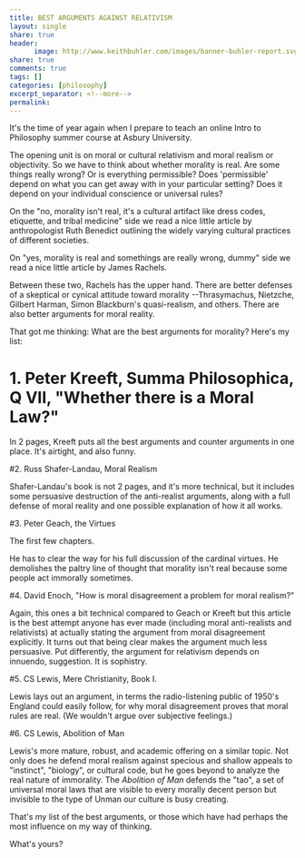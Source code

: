 ```yaml
--- 
title: BEST ARGUMENTS AGAINST RELATIVISM
layout: single
share: true
header:
      image: http://www.keithbuhler.com/images/banner-buhler-report.svg
share: true
comments: true
tags: []
categories: [philosophy]
excerpt_separator: <!--more-->
permalink: 
---
```


It's the time of year again when I prepare to teach an online Intro to Philosophy summer course at Asbury University.

The opening unit is on moral or cultural relativism and moral realism or objectivity. So we have to think about whether morality is real. Are some things really wrong? Or is everything permissible? Does 'permissible' depend on what you can get away with in your particular setting? Does it depend on your individual conscience or universal rules? 

On the "no, morality isn't real, it's a cultural artifact like dress codes, etiquette, and tribal medicine" side we read a nice little article by anthropologist Ruth Benedict outlining the widely varying cultural practices of different societies.

On "yes, morality is real and somethings are really wrong, dummy" side we read a nice little article by James Rachels. 

Between these two, Rachels has the upper hand. There are better defenses of a skeptical or cynical attitude toward morality --Thrasymachus, Nietzche, Gilbert Harman, Simon Blackburn's quasi-realism, and others. There are also better arguments for moral reality.

<p></p>

That got me thinking: What are the best arguments for morality? Here's my list: 

# 1. Peter Kreeft, Summa Philosophica, Q VII, "Whether there is a Moral Law?"

In 2 pages, Kreeft puts all the best arguments and counter arguments in one place. It's airtight, and also funny.

#2. Russ Shafer-Landau, Moral Realism

Shafer-Landau's book is not 2 pages, and it's more technical, but it includes some persuasive destruction of the anti-realist arguments, along with a full defense of moral reality and one possible explanation of how it all works. 

#3. Peter Geach, the Virtues

The first few chapters. 

He has to clear the way for his full discussion of the cardinal virtues. He demolishes the paltry line of thought that morality isn't real because some people act immorally sometimes.

#4. David Enoch, "How is moral disagreement a problem for moral realism?"  

Again, this ones a bit technical compared to Geach or Kreeft but this article is the best attempt anyone has ever made (including moral anti-realists and relativists) at actually stating the argument from moral disagreement explicitly. It turns out that being clear makes the argument much less persuasive. Put differently, the argument for relativism depends on innuendo, suggestion. It is sophistry. 

#5. CS Lewis, Mere Christianity, Book I. 

Lewis lays out an argument, in terms the radio-listening public of 1950's England could easily follow, for why moral disagreement proves that moral rules are real. (We wouldn't argue over subjective feelings.)

#6. CS Lewis, Abolition of Man 

Lewis's more mature, robust, and academic offering on a similar topic. Not only does he defend moral realism against specious and shallow appeals to "instinct", "biology", or cultural code, but he goes beyond to analyze the real nature of immorality.   The *Abolition of Man* defends the "tao", a set of universal moral laws that are visible to every morally decent person but invisible to the type of Unman our culture is busy creating. 

That's my list of the best arguments, or those which have had perhaps the most influence on my way of thinking. 

What's yours? 